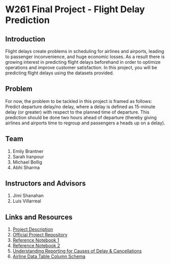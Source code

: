 # W261 Final Project - Flight Delay Prediction

## Introduction
Flight delays create problems in scheduling for airlines and airports, leading to passenger inconvenience, and huge economic losses. As a result there is growing interest in predicting flight delays beforehand in order to optimize operations and improve customer satisfaction. In this project, you will be predicting flight delays using the datasets provided. 

## Problem

For now, the problem to be tackled in this project is framed as follows:
Predict departure delay/no delay, where a delay is defined as 15-minute delay (or greater) with respect to the planned time of departure. This prediction should be done two hours ahead of departure (thereby giving airlines and airports time to regroup and passengers a heads up on a delay). 


## Team
1. Emily Brantner 
2. Sarah Iranpour 
3. Michael Bollig 
4. Abhi Sharma

## Instructors and Advisors
1. Jimi Shanahan
2. Luis Villarreal

## Links and Resources
1. [Project Description](https://docs.google.com/document/d/1dIh9RDSp8TLZ1JPbuJqZn1PKIMVGv-1PeOMjSYuf7XM/edit)
2. [Official Project Repository](https://github.com/UCB-w261/main/tree/main/Assignments/FinalProject)
3. [Reference Notebook 1](https://github.com/MScatolin/W261-SP19-Team13-FinalProject/blob/master/Team13_FinalProject.ipynb)
4. [Reference Notebook 2](https://github.com/RLashofRegas/mids-w261-final/tree/main/notebooks)
5. [Understanding Reporting for Causes of Delay & Cancellations](https://www.bts.gov/topics/airlines-and-airports/understanding-reporting-causes-flight-delays-and-cancellations) 
6. [Airline Data Table Column Schema](https://www.transtats.bts.gov/Fields.asp?gnoyr_VQ=FGJ)
